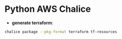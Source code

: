 # Python AWS Chalice

- **generate terraform**:

```sh
chalice package --pkg-format terraform tf-resources
```
